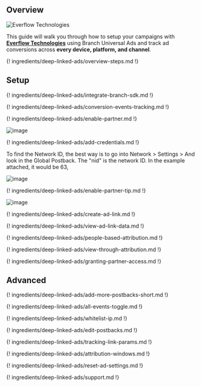 ## Overview

![Everflow Technologies](https://cdn.branch.io/branch-assets/ad-partner-manager//everflow_logo_color-1558546693505.png)

This guide will walk you through how to setup your campaigns with **[Everflow Technologies](https://everflow.io/)** using Branch Universal Ads and track ad conversions across **every device, platform, and channel**.

{! ingredients/deep-linked-ads/overview-steps.md !}

## Setup

{! ingredients/deep-linked-ads/integrate-branch-sdk.md !}

{! ingredients/deep-linked-ads/conversion-events-tracking.md !}

{! ingredients/deep-linked-ads/enable-partner.md !}

![image](/_assets/img/pages/deep-linked-ads/everflow-technologies/everflow-technologies-enable.png)

{! ingredients/deep-linked-ads/add-credentials.md !}


To find the Network ID, the best way is to go into Network > Settings > And look in the Global Postback. The <notranslate>"nid"</notranslate> is the network ID.
In the example attached, it would be 63,

![image](/_assets/img/pages/deep-linked-ads/everflow-technologies/everflow-technologies-credentials.png)

{! ingredients/deep-linked-ads/enable-partner-tip.md !}

![image](/_assets/img/pages/deep-linked-ads/everflow-technologies/everflow-technologies-postbacks.png)

{! ingredients/deep-linked-ads/create-ad-link.md !}

{! ingredients/deep-linked-ads/view-ad-link-data.md !}

{! ingredients/deep-linked-ads/people-based-attribution.md !}

{! ingredients/deep-linked-ads/view-through-attribution.md !}

{! ingredients/deep-linked-ads/granting-partner-access.md !}

## Advanced

{! ingredients/deep-linked-ads/add-more-postbacks-short.md !}

{! ingredients/deep-linked-ads/all-events-toggle.md !}

{! ingredients/deep-linked-ads/whitelist-ip.md !}

{! ingredients/deep-linked-ads/edit-postbacks.md !}

{! ingredients/deep-linked-ads/tracking-link-params.md !}

{! ingredients/deep-linked-ads/attribution-windows.md !}

{! ingredients/deep-linked-ads/reset-ad-settings.md !}

{! ingredients/deep-linked-ads/support.md !}
